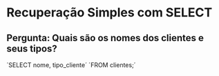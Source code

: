 # Recuperação Simples com SELECT
## Pergunta: Quais são os nomes dos clientes e seus tipos?
´SELECT nome, tipo_cliente´
´FROM clientes;´
